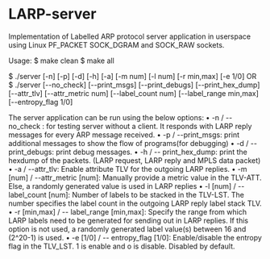 # LARP-server
Implementation of Labelled ARP protocol server application in userspace using Linux PF_PACKET SOCK_DGRAM and SOCK_RAW sockets.

Usage: 
$ make clean
$ make all

$ ./server [-n] [-p] [-d] [-h] [-a] [-m num] [-l num] [-r min,max] [-e 1/0]	
                                          OR 
$ ./server [--no_check] [--print_msgs] [--print_debugs] [--print_hex_dump] [--attr_tlv] [--attr_metric num] [--label_count num] [--label_range min,max] [--entropy_flag 1/0]

The server application can be run using the below options:
•	-n / --no_check : for testing server without a client. It responds with LARP reply messages for every ARP message received.
•	-p / --print_msgs: print additional messages to show the flow of programs(for debugging)
•	-d / --print_debugs: print debug messages. 
•	-h / -- print_hex_dump: print the hexdump of the packets. (LARP request, LARP reply and MPLS data packet)
•	-a / --attr_tlv: Enable attribute TLV for the outgoing LARP replies.
•	-m [num] / --attr_metric [num]: Manually provide a metric value in the TLV-ATT. Else, a randomly generated value is used in LARP replies
•	-l [num] / --label_count [num]: Number of labels to be stacked in the TLV-LST. The number specifies the label count in the outgoing LARP reply label stack TLV.
•	-r [min,max] / -- label_range [min,max]: Specify the range from which LARP labels need to be generated for sending out in LARP replies. If this option is not used, a randomly generated label value(s) between 16 and (2^20-1) is used.
•	-e [1/0] / -- entropy_flag [1/0]: Enable/disable the entropy flag in the TLV_LST. 1 is enable and o is disable. Disabled by default.
